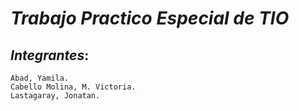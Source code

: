 # ***Trabajo Practico Especial de TIO***

## *Integrantes*:

    Abad, Yamila.
    Cabello Molina, M. Victoria.
    Lastagaray, Jonatan.